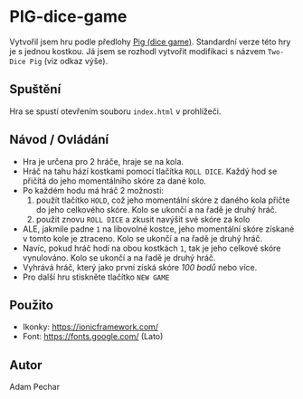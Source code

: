 # PIG-dice-game

Vytvořil jsem hru podle předlohy [Pig (dice game)](<https://en.wikipedia.org/wiki/Pig_(dice_game)>). Standardní verze této hry je s jednou kostkou. Já jsem se rozhodl vytvořit modifikaci s názvem `Two-Dice Pig` (viz odkaz výše).

## Spuštění

Hra se spustí otevřením souboru `index.html` v prohlížeči.

## Návod / Ovládání

- Hra je určena pro 2 hráče, hraje se na kola.
- Hráč na tahu hází kostkami pomocí tlačítka `ROLL DICE`. Každý hod se přičítá do jeho momentálního skóre za dané kolo.
- Po každém hodu má hráč 2 možnosti:
  1. použít tlačítko `HOLD`, což jeho momentální skóre z daného kola přičte do jeho celkového skóre. Kolo se ukončí a na řadě je druhý hráč.
  2. použit znovu `ROLL DICE` a zkusit navýšit své skóre za kolo
- ALE, jakmile padne `1` na libovolné kostce, jeho momentální skóre získané v tomto kole je ztraceno. Kolo se ukončí a na řadě je druhý hráč.
- Navíc, pokud hráč hodí na obou kostkách `1`, tak je jeho celkové skóre vynulováno. Kolo se ukončí a na řadě je druhý hráč.
- Vyhrává hráč, který jako první získá skóre _100 bodů_ nebo více.
- Pro další hru stiskněte tlačítko `NEW GAME`

## Použito

- Ikonky: https://ionicframework.com/
- Font: https://fonts.google.com/ (Lato)

## Autor

Adam Pechar
